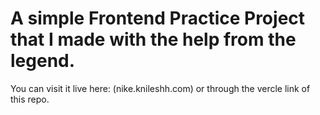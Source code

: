 # A simple Frontend Practice Project that I made with the help from the legend.

You can visit it live here: (nike.knileshh.com) or through the vercle link of this repo.
